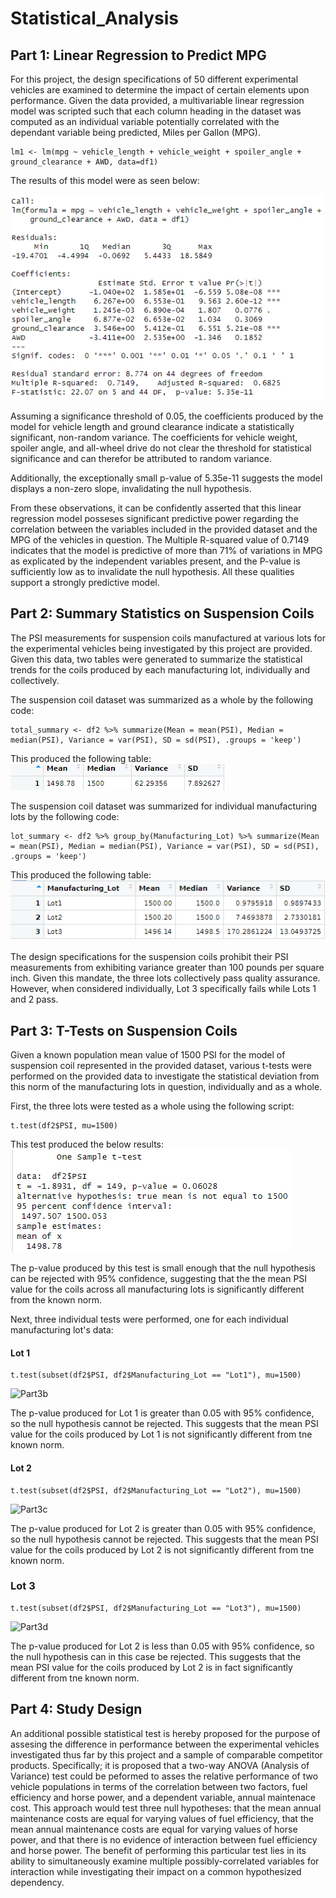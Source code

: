 # Statistical_Analysis

## Part 1: Linear Regression to Predict MPG
For this project, the design specifications of 50 different experimental vehicles are examined to determine the impact of certain elements upon performance.  Given the data provided, a multivariable linear regression model was scripted such that each column heading in the dataset was computed as an individual variable potentially correlated with the dependant variable being predicted, Miles per Gallon (MPG).
```
lm1 <- lm(mpg ~ vehicle_length + vehicle_weight + spoiler_angle + ground_clearance + AWD, data=df1)
```
The results of this model were as seen below:

![Part1](/Images/part1.png)

Assuming a significance threshold of 0.05, the coefficients produced by the model for vehicle length and ground clearance indicate a statistically significant, non-random variance.  The coefficients  for vehicle weight, spoiler angle, and all-wheel drive do not clear the threshold for statistical significance and can therefor be attributed to random variance.  

Additionally, the exceptionally small p-value of 5.35e-11 suggests the model displays a non-zero slope, invalidating the null hypothesis.

From these observations, it can be confidently asserted that this linear regression model posseses significant predictive power regarding the correlation between the variables included in the provided dataset and the MPG of the vehicles in question.  The Multiple R-squared value of 0.7149 indicates that the model is predictive of more than 71% of variations in MPG as explicated by the independent variables present, and the P-value is sufficiently low as to invalidate the null hypothesis.  All these qualities support a strongly predictive model.  

## Part 2:  Summary Statistics on Suspension Coils
The PSI measurements for suspension coils manufactured at various lots for the experimental vehicles being investigated by this project are provided.  Given this data, two tables were generated to summarize the statistical trends for the coils produced by each manufacturing lot, individually and collectively.

The suspension coil dataset was summarized as a whole by the following code:
```
total_summary <- df2 %>% summarize(Mean = mean(PSI), Median = median(PSI), Variance = var(PSI), SD = sd(PSI), .groups = 'keep')
```
This produced the following table:
![TotalSummary](/Images/part2a.png)

The suspension coil dataset was summarized for individual manufacturing lots by the following code:
```
lot_summary <- df2 %>% group_by(Manufacturing_Lot) %>% summarize(Mean = mean(PSI), Median = median(PSI), Variance = var(PSI), SD = sd(PSI), .groups = 'keep')
```
This produced the following table:
![LotSummary](/Images/part2b.png)

The design specifications for the suspension coils prohibit their PSI measurements from exhibiting variance greater than 100 pounds per square inch.  Given this mandate, the three lots collectively pass quality assurance.  However, when considered individually, Lot 3 specifically fails while Lots 1 and 2 pass.      


## Part 3: T-Tests on Suspension Coils
Given a known population mean value of 1500 PSI for the model of suspension coil represented in the provided dataset, various t-tests were performed on the provided data to investigate the statistical deviation from this norm of the manufacturing lots in question, individually and as a whole.  

First, the three lots were tested as a whole using the following script:
```
t.test(df2$PSI, mu=1500)
```
This test produced the below results:
![Part3a](Images/part3a.png)

The p-value produced by this test is small enough that the null hypothesis can be rejected with 95% confidence, suggesting that the the mean PSI value for the coils across all manufacturing lots is significantly different from the known norm.

Next, three individual tests were performed, one for each individual manufacturing lot's data:

#### Lot 1
```
t.test(subset(df2$PSI, df2$Manufacturing_Lot == "Lot1"), mu=1500)
```
![Part3b](Imagees/part3b.png)

The p-value produced for Lot 1 is greater than 0.05 with 95% confidence, so the null hypothesis cannot be rejected.  This suggests that the mean PSI value for the coils produced by Lot 1 is not significantly different from tne known norm.

#### Lot 2
```
t.test(subset(df2$PSI, df2$Manufacturing_Lot == "Lot2"), mu=1500)
```
![Part3c](Imagees/part3c.png)

The p-value produced for Lot 2 is greater than 0.05 with 95% confidence, so the null hypothesis cannot be rejected.  This suggests that the mean PSI value for the coils produced by Lot 2 is not significantly different from tne known norm.

### Lot 3
```
t.test(subset(df2$PSI, df2$Manufacturing_Lot == "Lot3"), mu=1500)
```
![Part3d](Imagees/part3d.png)

The p-value produced for Lot 2 is less than 0.05 with 95% confidence, so the null hypothesis can in this case be rejected.  This suggests that the mean PSI value for the coils produced by Lot 2 is in fact significantly different from tne known norm.


## Part 4: Study Design
An additional possible statistical test is hereby proposed for the purpose of assesing the difference in performance between the experimental vehicles investigated thus far by this project and a sample of comparable competitor products.  Specifically; it is proposed that a two-way ANOVA (Analysis of Variance) test could be peformed to asses the relative performance of two vehicle populations in terms of the correlation between two factors, fuel efficiency and horse power, and a dependent variable, annual maintenace cost.  This approach would test three null hypotheses: that the mean annual maintenance costs are equal for varying values of fuel efficiency, that the mean annual maintenance costs are equal for varying values of horse power, and that there is no evidence of interaction between fuel efficiency and horse power.  The benefit of performing this particular test lies in its ability to simultaneously examine multiple possibly-correlated variables for interaction while investigating their impact on a common hypothesized dependency.      
